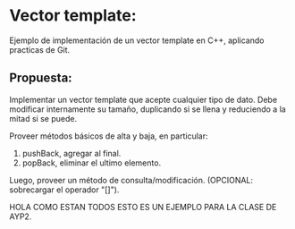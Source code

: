 # Vector template:

Ejemplo de implementación de un vector template en C++, aplicando practicas de Git.

## Propuesta:

Implementar un vector template que acepte cualquier tipo de dato.
Debe modificar internamente su tamaño, duplicando si se llena y reduciendo a la mitad si se puede.

Proveer métodos básicos de alta y baja, en particular:

1. pushBack, agregar al final.
2. popBack, eliminar el ultimo elemento.

Luego, proveer un método de consulta/modificación. (OPCIONAL: sobrecargar el operador "[]").

HOLA COMO ESTAN TODOS ESTO ES UN EJEMPLO PARA LA CLASE DE AYP2.